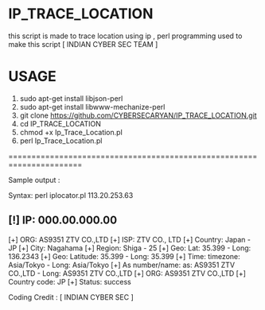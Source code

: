 # IP_TRACE_LOCATION
this script is made to trace location using ip , perl programming used to make this script [ INDIAN CYBER SEC TEAM ]


# USAGE
1. sudo apt-get install libjson-perl
2. sudo apt-get install libwww-mechanize-perl
3. git clone https://github.com/CYBERSECARYAN/IP_TRACE_LOCATION.git
4. cd IP_TRACE_LOCATION
5. chmod +x Ip_Trace_Location.pl
6. perl Ip_Trace_Location.pl

======================================================================


Sample output : 

Syntax: perl iplocator.pl 113.20.253.63

[!] IP: 000.00.000.00
------------------------------------
  [+] ORG: AS9351 ZTV CO.,LTD
  [+] ISP: ZTV CO., LTD
  [+] Country: Japan - JP
  [+] City: Nagahama
  [+] Region: Shiga - 25
  [+] Geo: Lat: 35.399 - Long: 136.2343
  [+] Geo: Latitude: 35.399 - Long: 35.399
  [+] Time: timezone: Asia/Tokyo - Long: Asia/Tokyo
  [+] As number/name: as: AS9351 ZTV CO.,LTD - Long: AS9351 ZTV CO.,LTD
  [+] ORG: AS9351 ZTV CO.,LTD
  [+] Country code: JP
  [+] Status: success

Coding Credit : [ INDIAN CYBER SEC ]
